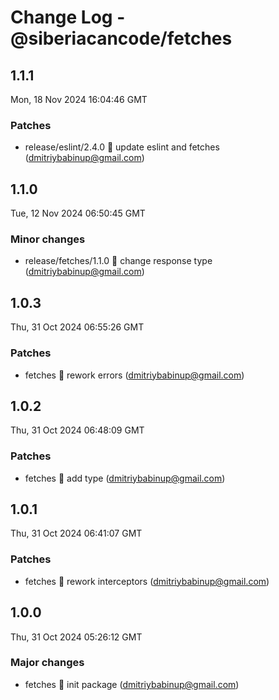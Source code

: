 # Change Log - @siberiacancode/fetches

<!-- This log was last generated on Mon, 18 Nov 2024 16:04:46 GMT and should not be manually modified. -->

<!-- Start content -->

## 1.1.1

Mon, 18 Nov 2024 16:04:46 GMT

### Patches

- release/eslint/2.4.0 🧊 update eslint and fetches (dmitriybabinup@gmail.com)

## 1.1.0

Tue, 12 Nov 2024 06:50:45 GMT

### Minor changes

- release/fetches/1.1.0 🧊 change response type (dmitriybabinup@gmail.com)

## 1.0.3

Thu, 31 Oct 2024 06:55:26 GMT

### Patches

- fetches 🧊 rework errors (dmitriybabinup@gmail.com)

## 1.0.2

Thu, 31 Oct 2024 06:48:09 GMT

### Patches

- fetches 🧊 add type (dmitriybabinup@gmail.com)

## 1.0.1

Thu, 31 Oct 2024 06:41:07 GMT

### Patches

- fetches 🧊 rework interceptors (dmitriybabinup@gmail.com)

## 1.0.0

Thu, 31 Oct 2024 05:26:12 GMT

### Major changes

- fetches 🧊 init package (dmitriybabinup@gmail.com)
